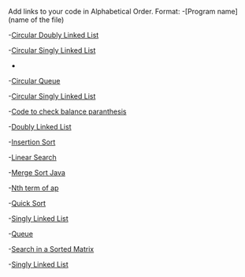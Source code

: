Add links to your code in Alphabetical Order.
Format: -[Program name](name of the file)

-[Circular Doubly Linked List](CircularDList.java)

-[Circular Singly Linked List](CircularSList.java)

-
-[Circular Queue](CircularQueue.java)

-[Circular Singly Linked List](CircularSList.java)  

-[Code to check balance paranthesis](Bracket.java)


-[Doubly Linked List](DList.java)

-[Insertion Sort](Insertion_Sort.java)

-[Linear Search](LinearSearch.java)

-[Merge Sort Java](MergeSort.java)

-[Nth term of ap](nth_term_of_ap.java)

-[Quick Sort](quick_sort.java)


-[Singly Linked List](SList.java)

-[Queue](Queue.java)

-[Search in a Sorted Matrix](MatrixSearch.java)

-[Singly Linked List](SList.java)



